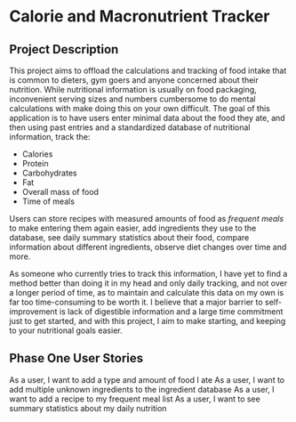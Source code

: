 # Calorie and Macronutrient Tracker

## Project Description

This project aims to offload the calculations and tracking of food intake that is common to dieters, gym goers and 
anyone concerned about their nutrition. While nutritional information is usually on food packaging, inconvenient serving
sizes and numbers cumbersome to do mental calculations with make doing this on your own difficult. The goal of this 
application is to have users enter minimal data about the food they ate, and then using past entries and a standardized 
database of nutritional information, track the:

- Calories
- Protein
- Carbohydrates
- Fat
- Overall mass of food
- Time of meals

Users can store recipes with measured amounts of food as *frequent meals* to make entering them again easier, add 
ingredients they use to the database, see daily summary statistics about their food, compare information about different
ingredients, observe diet changes over time and more. 

As someone who currently tries to track this information, I have yet to find a method better than doing it in my head 
and only daily tracking, and not over a longer period of time, as to maintain and calculate this data on my own is far 
too time-consuming to be worth it. I believe that a major barrier to self-improvement is lack of digestible information
and a large time commitment just to get started, and with this project, I aim to make starting, and keeping to your 
nutritional goals easier.


## Phase One User Stories

As a user, I want to add a type and amount of food I ate
As a user, I want to add multiple unknown ingredients to the ingredient database
As a user, I want to add a recipe to my frequent meal list
As a user, I want to see summary statistics about my daily nutrition